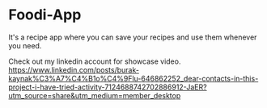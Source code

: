 # Foodi-App
It's a recipe app where you can save your recipes and use them whenever you need.

Check out my linkedin account for showcase video. 
https://www.linkedin.com/posts/burak-kaynak%C3%A7%C4%B1o%C4%9Flu-646862252_dear-contacts-in-this-project-i-have-tried-activity-7124688742702886912-JaER?utm_source=share&utm_medium=member_desktop
